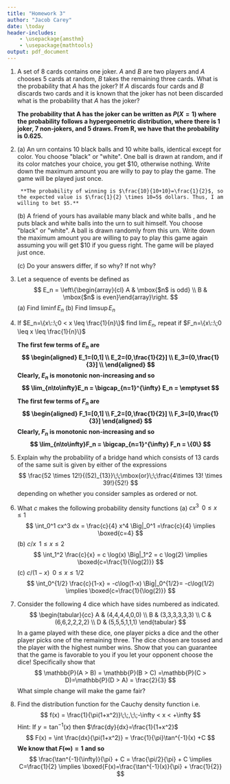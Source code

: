 ```yaml
---
title: "Homework 3"
author: "Jacob Carey"
date: \today
header-includes:
    - \usepackage{amsthm}
    - \usepackage{mathtools}
output: pdf_document
---
```


1. A set of 8 cards contains one joker. $A$ and $B$ are two players and $A$ chooses 5 cards at random, $B$ takes the remaining three cards. What is the probability that $A$ has the joker?  If $A$ discards four cards and $B$ discards two cards and it is known that the joker has not been discarded what is the probability that $A$ has the joker?  

    **The probability that A has the joker can be written as $P(X=1)$ where the probability follows a hypergeometric distribution, where there is 1 joker, 7 non-jokers, and 5 draws. From R, we have that the probability is 0.625.**

2. 
    (a) An urn contains  10 black balls and 10 white balls, identical except for color. You choose "black" or "white". One ball is drawn at random, and if its color matches your choice, you get \$10, otherwise nothing. Write down the maximum amount you are willy to pay to play the game. The game will be played just once.  

        **The probability of winning is $\frac{10}{10+10}=\frac{1}{2}$, so the expected value is $\frac{1}{2} \times 10=5$ dollars. Thus, I am willing to bet $5.**

    (b) A friend of yours has available many black and white balls , and he puts black and white balls into the urn to suit himself. You choose "black" or "white". A ball is drawn randomly from this urn. Write down the maximum amount you are willing to pay to play this game again assuming you will get \$10 if you guess right. The game will be played just once.

    (c) Do your answers differ, if so why? If not why?

3. Let a sequence of events be defined as
    $$
    E_n = \left\{\begin{array}{cl}
    A & \mbox{$n$ is odd} \\
    B & \mbox{$n$ is even}\end{array}\right.
    $$
    (a) Find $\liminf E_n$
    (b) Find $\limsup E_n$

4. If $E_n=\{x\::\;0 < x \leq \frac{1}{n}\}$ find $\lim E_n$, repeat if $F_n=\{x\::\;0 \leq x \leq  \frac{1}{n}\}$  

    **The first few terms of $E_n$ are 
    $$
    \begin{aligned}
    E_1=(0,1] \\
    E_2=(0,\frac{1}{2}] \\
    E_3=(0,\frac{1}{3}] \\ 
    \end{aligned}
    $$
    Clearly, $E_n$ is monotonic non-increasing and so 
    $$
    \lim_{n\to\infty}E_n = \bigcap_{n=1}^{\infty} E_n = \emptyset
    $$**

    **The first few terms of $F_n$ are 
    $$
    \begin{aligned}
    F_1=[0,1] \\
    F_2=[0,\frac{1}{2}] \\
    F_3=[0,\frac{1}{3}] 
    \end{aligned}
    $$
    Clearly, $F_n$ is monotonic non-increasing and so 
    $$
    \lim_{n\to\infty}F_n = \bigcap_{n=1}^{\infty} F_n = \{0\}
    $$**

5. Explain why the probability of a bridge hand which consists of 13 cards of the same suit is given by either of the expressions 
    $$
    \frac{52 \times 12!}{(52)_{13}}\;\;\mbox{or}\;\;\frac{4\times 13! \times 39!}{52!}
    $$
    depending on whether you consider samples as ordered or not.

6. What $c$ makes the following  probability density functions
    (a) $cx^3\;\;0 \leq x \leq 1$
        $$
        \int_0^1 cx^3 dx = \frac{c}{4} x^4 \Big|_0^1 =\frac{c}{4} \implies \boxed{c=4}
        $$
    (b) $c/x\;\;1 \leq x \leq 2$
        $$
        \int_1^2 \frac{c}{x} = c \log(x) \Big|_1^2 = c \log(2) \implies \boxed{c=\frac{1}{\log(2)}}
        $$
    (c) $c/(1-x)\;\;0 \leq x \leq 1/2$
        $$
        \int_0^{1/2} \frac{c}{1-x} = -c\log(1-x) \Big|_0^{1/2}= -c\log(1/2) \implies \boxed{c=\frac{1}{\log(2)}}
        $$

7. Consider the following 4 dice which have sides numbered as indicated.
    $$
    \begin{tabular}{cc}
    A & (4,4,4,4,0,0) \\
    B & (3,3,3,3,3,3) \\
    C & (6,6,2,2,2,2) \\
    D & (5,5,5,1,1,1)
    \end{tabular}
    $$
    In a game played with these dice, one player picks a dice and the other player picks one of the remaining three. The dice chosen are tossed and the player with the highest number wins. Show that you can guarantee that the game is favorable to you if you let your opponent choose the dice! Specifically show that
    $$
    \mathbb{P}(A > B) = \mathbb{P}(B > C) =\mathbb{P}(C > D)=\mathbb{P}(D > A) = \frac{2}{3}
    $$
    What simple change will make the game fair?

8. Find the distribution function for the Cauchy density function i.e.
    $$
    f(x) = \frac{1}{\pi(1+x^2)}\;\;,\;\;-\infty < x < +\infty
    $$
    Hint: If $y=\tan^{-1}(x)$ then $\frac{dy}{dx}=\frac{1}{1+x^2}$
    $$
    F(x) = \int \frac{dx}{\pi(1+x^2)} = \frac{1}{\pi}\tan^{-1}(x) +C
    $$
    **We know that $F(\infty)=1$ and so**
    $$
    \frac{\tan^{-1}(\infty)}{\pi} + C = \frac{\pi/2}{\pi} + C \implies C=\frac{1}{2} \implies \boxed{F(x)=\frac{\tan^{-1}(x)}{\pi} + \frac{1}{2}}
    $$
